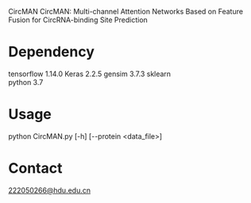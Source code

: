  CircMAN
CircMAN: Multi-channel Attention Networks Based on Feature Fusion for CircRNA-binding Site Prediction

# Dependency 
tensorflow  1.14.0 
Keras 2.2.5 
gensim  3.7.3 
sklearn  
python 3.7  


# Usage
python CircMAN.py [-h] [--protein <data_file>] 

# Contact
222050266@hdu.edu.cn
